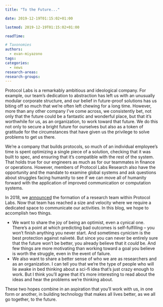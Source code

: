 ```yaml
---
title: "To the Future..."

date: 2019-12-19T01:15:02+01:00

lastmod: 2019-12-19T01:15:02+01:00

readTime:

# Taxonomies
authors:
  - evan-miyazono
tags:
categories:
  - news
research-areas:
research-groups:
---
```


Protocol Labs is a remarkably ambitious and ideological company.  For example, our team’s dedication to abstraction has left us with an unusually modular corporate structure, and our belief in future-proof solutions has us biting off so much that we’re often left chewing for a long time.  However, more than any other company I’ve come across, we consistently bet, not only that the future could be a fantastic and wonderful place, but that it’s worthwhile for us, as an organization, to work toward that future.  We do this not only to secure a bright future for ourselves but also as a token of gratitude for the circumstances that have given us the privilege to solve problems to get us there.

We’re a company that builds protocols, so much of an individual employee’s time is spent optimizing a single piece of a solution, checking that it was built to spec, and ensuring that it’s compatible with the rest of the system.  That holds true for our engineers as much as for our teammates in finance or operations.  However, members of Protocol Labs Research also have the opportunity and the mandate to examine global systems and ask questions about struggles facing humanity to see if we can move all of humanity forward with the application of improved communication or computation systems.

In 2018, we [announced](https://protocol.ai/blog/ann-research-rfp/) the formation of a research team within Protocol Labs. Now that team has reached a size and velocity where we require a dedicated space to communicate our activities.  In this blog, we hope to accomplish two things.

  - We want to share the joy of being an optimist, even a cynical one.  There’s a point at which predicting bad outcomes is self-fulfilling – you won’t finish anything you never start.  And sometimes cynicism is the best protection against naïveté.  But since you can never be entirely sure that the future won’t be better, you already believe that it _could_ be.  And few things are more motivating than working toward a goal you believe is worth the struggle, even in the event of failure.
  - We also want to share a better sense of who we are as researchers and as an organization.  I can tell you that we’re the type of people who will lie awake in bed thinking about a sci-fi idea that’s just crazy enough to work.  But I think you’ll agree that it’s more interesting to read about the ideas and hear the problems we’re thinking about.

These two hopes combine in an aspiration that you’ll work with us, in one form or another, in building technology that makes all lives better, as we all go together, to the future.
